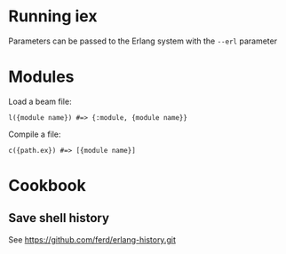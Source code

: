# Running iex

Parameters can be passed to the Erlang system with the `--erl` parameter

# Modules

Load a beam file:
```
l({module name}) #=> {:module, {module name}}
```

Compile a file:
```
c({path.ex}) #=> [{module name}]
```

# Cookbook

## Save shell history

See https://github.com/ferd/erlang-history.git
